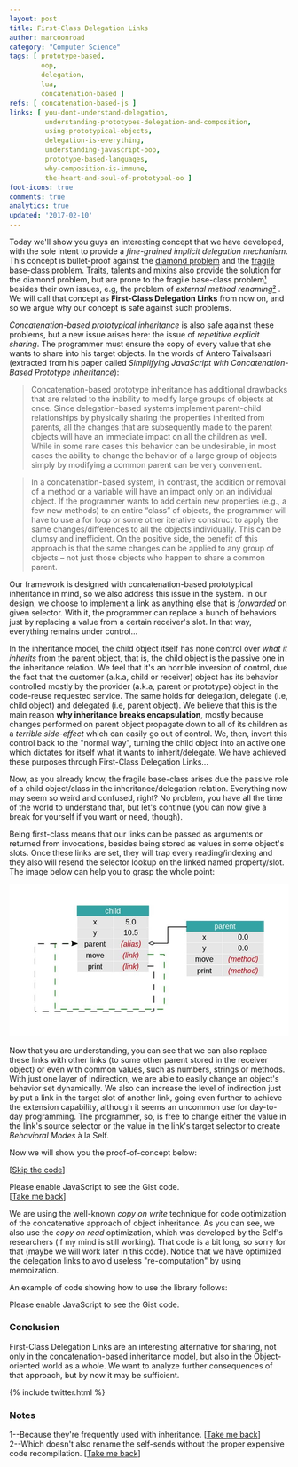 ```yaml
---
layout: post
title: First-Class Delegation Links
author: marcoonroad
category: "Computer Science"
tags: [ prototype-based,
        oop,
        delegation,
        lua,
        concatenation-based ]
refs: [ concatenation-based-js ]
links: [ you-dont-understand-delegation,
         understanding-prototypes-delegation-and-composition,
         using-prototypical-objects,
         delegation-is-everything,
         understanding-javascript-oop,
         prototype-based-languages,
         why-composition-is-immune,
         the-heart-and-soul-of-prototypal-oo ]
foot-icons: true
comments: true
analytics: true
updated: '2017-02-10'
---
```


Today we'll show you guys an interesting concept that we have developed,
with the sole intent to provide a _fine-grained implicit delegation mechanism_. This
concept is bullet-proof against the
[diamond problem](https://en.wikipedia.org/wiki/Multiple_inheritance#The_diamond_problem)
and the [fragile base-class problem](https://en.wikipedia.org/wiki/Fragile_base_class).
[Traits](https://en.wikipedia.org/wiki/Trait_%28computer_programming%29), talents and
[mixins](https://en.wikipedia.org/wiki/Mixin) also provide the solution for the diamond
problem, but are prone to the fragile base-class
problem[¹](#prone-to-fragile-base-class)
<a name="prone-to-fragile-base-class-back"> </a> besides their own issues, e.g, the problem
of _external method renaming_[²](#external-method-renaming)
<a name="external-method-renaming-back"></a>. We will call that concept as
**First-Class Delegation Links** from now on, and so we
argue why our concept is safe against such problems.

_Concatenation-based prototypical inheritance_ is also safe against these
problems, but a new issue arises here: the issue of
_repetitive explicit sharing_. The programmer must ensure the copy of every
value that she wants to share into his target objects. In the words of Antero
Taivalsaari (extracted from his paper called
_Simplifying JavaScript with Concatenation-Based Prototype Inheritance_):

> Concatenation-based prototype inheritance has
> additional drawbacks that are related to the inability to modify
> large groups of objects at once. Since delegation-based systems
> implement parent-child relationships by physically sharing the
> properties inherited from parents, all the changes that are
> subsequently made to the parent objects will have an immediate
> impact on all the children as well. While in some rare cases this
> behavior can be undesirable, in most cases the ability to change
> the behavior of a large group of objects simply by modifying a
> common parent can be very convenient.

> In a concatenation-based system, in contrast, the addition or
> removal of a method or a variable will have an impact only on
> an individual object. If the programmer wants to add certain
> new properties (e.g., a few new methods) to an entire “class” of
> objects, the programmer will have to use a for loop or some
> other iterative construct to apply the same changes/differences
> to all the objects individually. This can be clumsy and
> inefficient. On the positive side, the benefit of this approach is
> that the same changes can be applied to any group of objects –
> not just those objects who happen to share a common parent.

Our framework is designed with concatenation-based prototypical inheritance in mind, so we
also address this issue in the system. In our design, we choose to implement a
link as anything else that is _forwarded_ on given selector. With it, the
programmer can replace a bunch of behaviors just by replacing a value from a
certain receiver's slot. In that way, everything remains under control...

In the inheritance model, the child object itself has none control over
_what it inherits_ from the parent object, that is, the child object is the
passive one in the inheritance relation. We feel that it's an horrible
inversion of control, due the fact that the customer (a.k.a, child or receiver)
object has its behavior controlled mostly by the provider (a.k.a, parent or
prototype) object in the code-reuse requested service. The same holds for
delegation, delegate (i.e, child object) and delegated (i.e, parent object).
We believe that this is the main reason
**why inheritance breaks encapsulation**, mostly because changes performed on
parent object propagate down to all of its children as a _terrible side-effect_
which can easily go out of control. We, then, invert this control back to the
"normal way", turning the child object into an active one which dictates for
itself what it wants to inherit/delegate. We have achieved these purposes
through First-Class Delegation Links...

Now, as you already know, the fragile base-class arises due the passive role of
a child object/class in the inheritance/delegation relation. Everything now may
seem so weird and confused, right? No problem, you have all the time of the
world to understand that, but let's continue (you can now give a break for
yourself if you want or need, though).

Being first-class means that our links can be passed as arguments or returned
from invocations, besides being stored as values in some object's slots. Once
these links are set, they will trap every reading/indexing and they also will
resend the selector lookup on the linked named property/slot. The image below
can help you to grasp the whole point:

![Example](/images/First-Class-Delegation-Links/example.jpg)

Now that you are understanding, you can see that we can also replace these
links with other links (to some other parent stored in the receiver object)
or even with common values, such as numbers, strings or methods. With
just one layer of indirection, we are able to easily change an object's
behavior set dynamically. We also can increase the level of indirection just
by put a link in the target slot of another link, going even further to achieve
the extension capability, although it seems an uncommon use for day-to-day programming.
The programmer, so, is free to change either the value in the link's source selector
or the value in the link's target selector to create _Behavioral Modes_ à la Self.

Now we will show you the proof-of-concept below:

\[[Skip the code](#skip-the-code)\] <a name="skip-the-code-back"></a> <br/>
<script src="https://gist.github.com/marcoonroad/e4704111b06e22fb1fb99d7f95845cc5.js"></script>
<noscript>Please enable JavaScript to see the Gist code.</noscript>
<br/> <a name="skip-the-code"></a> \[[Take me back](#skip-the-code-back)\]

We are using the well-known _copy on write_ technique for code optimization
of the concatenative approach of object inheritance. As you can see, we also
use the _copy on read_ optimization, which was developed by the Self's
researchers (if my mind is still working). That code is a bit long, so sorry
for that (maybe we will work later in this code). Notice that we have optimized
the delegation links to avoid useless "re-computation" by using memoization.

An example of code showing how to use the library follows:

<script src="https://gist.github.com/marcoonroad/ba884a4af0409d2ec04f03123b5681cb.js"></script>
<noscript>Please enable JavaScript to see the Gist code.</noscript>

<a name="conclusion"> </a>

### Conclusion

First-Class Delegation Links are an interesting alternative for sharing, not only
in the concatenation-based inheritance model, but also in the Object-oriented world
as a whole. We want to analyze further consequences of that approach, but by now it
may be sufficient.

{% include twitter.html %}

<a name="notes"> </a>

### Notes

<span></span>
<a name="prone-to-fragile-base-class"> </a>
1--Because they're frequently used with inheritance.
\[[Take me back](#prone-to-fragile-base-class-back)\] <br/>
<a name="external-method-renaming"> </a>
2--Which doesn't also rename the self-sends without the proper expensive code recompilation.
\[[Take me back](#external-method-renaming-back)\]
